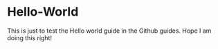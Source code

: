 # Hello-World
This is just to test the Hello world guide in the Github guides.
Hope I am doing this right!
